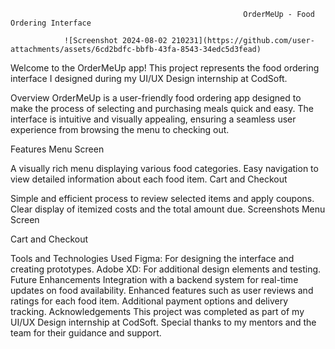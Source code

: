                                                         OrderMeUp - Food Ordering Interface
                                                        
                ![Screenshot 2024-08-02 210231](https://github.com/user-attachments/assets/6cd2bdfc-bbfb-43fa-8543-34edc5d3fead)

Welcome to the OrderMeUp app! This project represents the food ordering interface I designed during my UI/UX Design internship at CodSoft.

Overview
OrderMeUp is a user-friendly food ordering app designed to make the process of selecting and purchasing meals quick and easy. The interface is intuitive and visually appealing, ensuring a seamless user experience from browsing the menu to checking out.


Features
Menu Screen

A visually rich menu displaying various food categories.
Easy navigation to view detailed information about each food item.
Cart and Checkout

Simple and efficient process to review selected items and apply coupons.
Clear display of itemized costs and the total amount due.
Screenshots
Menu Screen

Cart and Checkout

Tools and Technologies Used
Figma: For designing the interface and creating prototypes.
Adobe XD: For additional design elements and testing.
Future Enhancements
Integration with a backend system for real-time updates on food availability.
Enhanced features such as user reviews and ratings for each food item.
Additional payment options and delivery tracking.
Acknowledgements
This project was completed as part of my UI/UX Design internship at CodSoft. Special thanks to my mentors and the team for their guidance and support.

